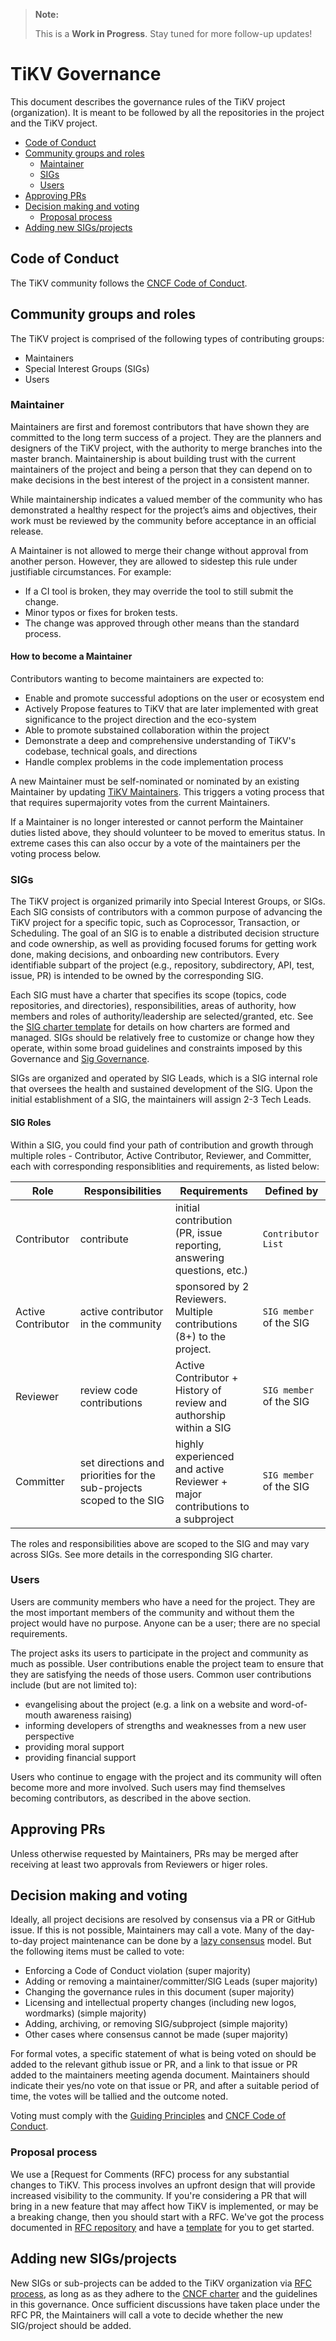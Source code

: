 > **Note:**
>
> This is a **Work in Progress**. Stay tuned for more follow-up updates!

# TiKV Governance

 This document describes the governance rules of the TiKV project (organization). It is meant to be followed by all the repositories in the project and the TiKV project.

- [Code of Conduct](#code-of-conduct)
- [Community groups and roles](#community-groups-and-roles)
    - [Maintainer](#maintainer)
    - [SIGs](#sigs)
    - [Users](#users)
- [Approving PRs](#approving-prs)
- [Decision making and voting](#decision-making-and-voting)
    - [Proposal process](#proposal-process)
- [Adding new SIGs/projects](#adding-new-sigsprojects)

## Code of Conduct

The TiKV community follows the [CNCF Code of Conduct](https://github.com/tikv/tikv/blob/master/CODE_OF_CONDUCT.md).

## Community groups and roles

The TiKV project is comprised of the following types of contributing groups:

- Maintainers
- Special Interest Groups (SIGs)
- Users

### Maintainer

Maintainers are first and foremost contributors that have shown they are committed to the long term success of a project. They are the planners and designers of the TiKV project, with the authority to merge branches into the master branch. Maintainership is about building trust with the current maintainers of the project and being a person that they can depend on to make decisions in the best interest of the project in a consistent manner.

While maintainership indicates a valued member of the community who has demonstrated a healthy respect for the project’s aims and objectives, their work must be reviewed by the community before acceptance in an official release.

A Maintainer is not allowed to merge their change without approval from another person. However, they are allowed to sidestep this rule under justifiable circumstances. For example:

- If a CI tool is broken, they may override the tool to still submit the change.
- Minor typos or fixes for broken tests.
- The change was approved through other means than the standard process.

#### How to become a Maintainer

Contributors wanting to become maintainers are expected to:

- Enable and promote successful adoptions on the user or ecosystem end
- Actively Propose features to TiKV that are later implemented with great significance to the project direction and the eco-system
- Able to promote substained collaboration within the project
- Demonstrate a deep and comprehensive understanding of TiKV's codebase, technical goals, and directions
- Handle complex problems in the code implementation process

A new Maintainer must be self-nominated or nominated by an existing Maintainer by updating [TiKV Maintainers](https://github.com/tikv/tikv/blob/master/MAINTAINERS.md#the-tikv-maintainers). This triggers a voting process that that requires supermajority votes from the current Maintainers.

If a Maintainer is no longer interested or cannot perform the Maintainer duties listed above, they should volunteer to be moved to emeritus status. In extreme cases this can also occur by a vote of the maintainers per the voting process below.

### SIGs

The TiKV project is organized primarily into Special Interest Groups, or SIGs. Each SIG consists of contributors with a common purpose of advancing the TiKV project for a specific topic, such as Coprocessor, Transaction, or Scheduling. The goal of an SIG is to enable a distributed decision structure and code ownership, as well as providing focused forums for getting work done, making decisions, and onboarding new contributors. Every identifiable subpart of the project (e.g., repository, subdirectory, API, test, issue, PR) is intended to be owned by the corresponding SIG.

Each SIG must have a charter that specifies its scope (topics, code repositories, and directories), responsibilities, areas of authority, how members and roles of authority/leadership are selected/granted, etc. See the [SIG charter template](/sig-governance/SIG-CHARTER-TEMPLATE.md) for details on how charters are formed and managed. SIGs should be relatively free to customize or change how they operate, within some broad guidelines and constraints imposed by this Governance and [Sig Governance](/committee/sig-governance/sig-governance.md).

SIGs are organized and operated by SIG Leads, which is a SIG internal role that oversees the health and sustained development of the SIG. Upon the initial establishment of a SIG, the maintainers will assign 2-3 Tech Leads.

#### SIG Roles

Within a SIG, you could find your path of contribution and growth through multiple roles - Contributor, Active Contributor, Reviewer, and Committer, each with corresponding responsiblities and requirements, as listed below:

| Role | Responsibilities | Requirements | Defined by |
| -----| ---------------- | ------------ | ------- |
Contributor | contribute | initial contribution (PR, issue reporting, answering questions, etc.) | `Contributor List`|
| Active Contributor | active contributor in the community | sponsored by 2 Reviewers. Multiple contributions (8+) to the project. | `SIG member`  of the SIG |
| Reviewer | review code contributions | Active Contributor + History of review and authorship within a SIG | `SIG member` of the SIG |
| Committer | set directions and priorities for the sub-projects scoped to the SIG | highly experienced and active Reviewer + major contributions to a subproject | `SIG member` of the SIG|

The roles and responsibilities above are scoped to the SIG and may vary across SIGs. See more details in the corresponding SIG charter.

### Users

Users are community members who have a need for the project. They are the most important members of the community and without them the project would have no purpose. Anyone can be a user; there are no special requirements.

The project asks its users to participate in the project and community as much as possible. User contributions enable the project team to ensure that they are satisfying the needs of those users. Common user contributions include (but are not limited to):

- evangelising about the project (e.g. a link on a website and word-of-mouth awareness raising)
- informing developers of strengths and weaknesses from a new user perspective
- providing moral support
- providing financial support

Users who continue to engage with the project and its community will often become more and more involved. Such users may find themselves becoming contributors, as described in the above section.

## Approving PRs

Unless otherwise requested by Maintainers, PRs may be merged after receiving at least two approvals from Reviewers or higer roles.

## Decision making and voting

Ideally, all project decisions are resolved by consensus via a PR or GitHub issue. If this is not possible, Maintainers may call a vote. Many of the day-to-day project maintenance can be done by a [lazy consensus](http://communitymgt.wikia.com/wiki/Lazy_consensus) model. But the following items must be called to vote:

- Enforcing a Code of Conduct violation (super majority)
- Adding or removing a maintainer/committer/SIG Leads (super majority)
- Changing the governance rules in this document (super majority)
- Licensing and intellectual property changes (including new logos, wordmarks) (simple majority)
- Adding, archiving, or removing SIG/subproject (simple majority)
- Other cases where consensus cannot be made (super majority)

For formal votes, a specific statement of what is being voted on should be added to the relevant github issue or PR, and a link to that issue or PR added to the maintainers meeting agenda document. Maintainers should indicate their yes/no vote on that issue or PR, and after a suitable period of time, the votes will be tallied and the outcome noted.

Voting must comply with the [Guiding Principles](/guiding-principles.md) and [CNCF Code of Conduct](https://github.com/tikv/tikv/blob/master/CODE_OF_CONDUCT.md).

### Proposal process

We use a [Request for Comments (RFC) process for any substantial changes to TiKV. This process involves an upfront design that will provide increased visibility to the community. If you're considering a PR that will bring in a new feature that may affect how TiKV is implemented, or may be a breaking change, then you should start with a RFC. We've got the process documented in [RFC repository](https://github.com/tikv/rfcs) and have a [template](https://github.com/tikv/rfcs/blob/master/template.md) for you to get started.

## Adding new SIGs/projects

New SIGs or sub-projects can be added to the TiKV organization via [RFC process](#proposal-process), as long as as they adhere to the [CNCF charter](https://www.cncf.io/about/charter/) and the guidelines in this governance. Once sufficient discussions have taken place under the RFC PR, the Maintainers will call a vote to decide whether the new SIG/project should be added.


